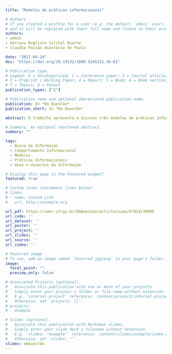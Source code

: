 ```yaml
---
title: "Modelos de práticas informacionais"

# Authors
# If you created a profile for a user (e.g. the default `admin` user), write the username (folder name) here 
# and it will be replaced with their full name and linked to their profile.
authors:
- admin
- Adriana Bogliolo Sirihal Duarte
- Claudio Paixão Anastácio de Paula

date: "2017-04-24"
doi: "https://doi.org/10.19132/1808-5245231.36-61"

# Publication type.
# Legend: 0 = Uncategorized; 1 = Conference paper; 2 = Journal article;
# 3 = Preprint / Working Paper; 4 = Report; 5 = Book; 6 = Book section;
# 7 = Thesis; 8 = Patent
publication_types: ["2"]

# Publication name and optional abbreviated publication name.
publication: In *Em Questão*
publication_short: In *Em Questão*

abstract: O trabalho apresenta e discute três modelos de práticas informacionais identificados na literatura da Ciência da Informação. A identificação ocorreu a partir de buscas realizadas no Portal de Periódicos da Coordenação de Aperfeiçoamento de Pessoal de Nível Superior e na Biblioteca Digital Brasileira de Teses e Dissertações. Todos os modelos foram desenvolvidos no contexto de busca de informação na vida cotidiana e adotam uma abordagem socioconstrucionista. Embora apresentem algumas semelhanças, os modelos diferem entre si por descreverem diferentes atividades e considerarem diferentes elementos como constituintes e/ou influenciadores das práticas informacionais identificadas.

# Summary. An optional shortened abstract.
summary: ""

tags: 
  - Busca de Informação
  - Comportamento Informacional
  - Modelos
  - Práticas Informacionais
  - Usos e Usuários da Informação

# Display this page in the Featured widget?
featured: true

# Custom links (uncomment lines below)
# links:
# - name: Custom Link
#   url: http://example.org

url_pdf: https://seer.ufrgs.br/EmQuestao/article/view/67014/39098
url_code: ''
url_dataset: ''
url_poster: ''
url_project: ''
url_slides: ''
url_source: ''
url_video: ''

# Featured image
# To use, add an image named `featured.jpg/png` to your page's folder. 
image:
  focal_point: ""
  preview_only: false

# Associated Projects (optional).
#   Associate this publication with one or more of your projects.
#   Simply enter your project's folder or file name without extension.
#   E.g. `internal-project` references `content/project/internal-project/index.md`.
#   Otherwise, set `projects: []`.
# projects:
# - example

# Slides (optional).
#   Associate this publication with Markdown slides.
#   Simply enter your slide deck's filename without extension.
#   E.g. `slides: "example"` references `content/slides/example/index.md`.
#   Otherwise, set `slides: ""`.
slides: emquestão
---
```

